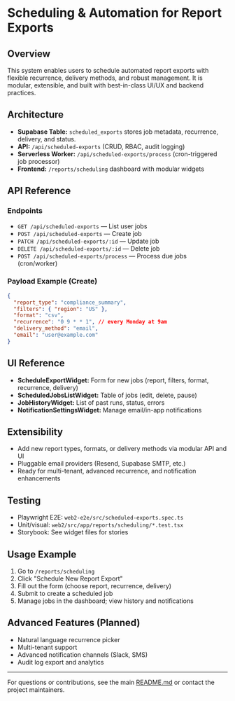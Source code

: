 # Scheduling & Automation for Report Exports

## Overview
This system enables users to schedule automated report exports with flexible recurrence, delivery methods, and robust management. It is modular, extensible, and built with best-in-class UI/UX and backend practices.

## Architecture
- **Supabase Table:** `scheduled_exports` stores job metadata, recurrence, delivery, and status.
- **API:** `/api/scheduled-exports` (CRUD, RBAC, audit logging)
- **Serverless Worker:** `/api/scheduled-exports/process` (cron-triggered job processor)
- **Frontend:** `/reports/scheduling` dashboard with modular widgets

## API Reference
### Endpoints
- `GET /api/scheduled-exports` — List user jobs
- `POST /api/scheduled-exports` — Create job
- `PATCH /api/scheduled-exports/:id` — Update job
- `DELETE /api/scheduled-exports/:id` — Delete job
- `POST /api/scheduled-exports/process` — Process due jobs (cron/worker)

### Payload Example (Create)
```json
{
  "report_type": "compliance_summary",
  "filters": { "region": "US" },
  "format": "csv",
  "recurrence": "0 9 * * 1", // every Monday at 9am
  "delivery_method": "email",
  "email": "user@example.com"
}
```

## UI Reference
- **ScheduleExportWidget:** Form for new jobs (report, filters, format, recurrence, delivery)
- **ScheduledJobsListWidget:** Table of jobs (edit, delete, pause)
- **JobHistoryWidget:** List of past runs, status, errors
- **NotificationSettingsWidget:** Manage email/in-app notifications

## Extensibility
- Add new report types, formats, or delivery methods via modular API and UI
- Pluggable email providers (Resend, Supabase SMTP, etc.)
- Ready for multi-tenant, advanced recurrence, and notification enhancements

## Testing
- Playwright E2E: `web2-e2e/src/scheduled-exports.spec.ts`
- Unit/visual: `web2/src/app/reports/scheduling/*.test.tsx`
- Storybook: See widget files for stories

## Usage Example
1. Go to `/reports/scheduling`
2. Click "Schedule New Report Export"
3. Fill out the form (choose report, recurrence, delivery)
4. Submit to create a scheduled job
5. Manage jobs in the dashboard; view history and notifications

## Advanced Features (Planned)
- Natural language recurrence picker
- Multi-tenant support
- Advanced notification channels (Slack, SMS)
- Audit log export and analytics

---
For questions or contributions, see the main [README.md](../README.md) or contact the project maintainers. 